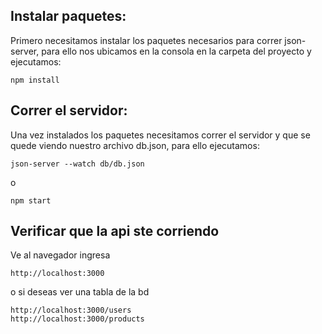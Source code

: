 ## Instalar paquetes:

Primero necesitamos instalar los paquetes necesarios para correr json-server, para ello nos ubicamos en la consola en la carpeta del proyecto y ejecutamos:

```
npm install
```

## Correr el servidor:

Una vez instalados los paquetes necesitamos correr el servidor y que se quede viendo nuestro archivo db.json, para ello ejecutamos:

```
json-server --watch db/db.json
```
o 
```
npm start
```

## Verificar que la api ste corriendo

Ve al navegador  ingresa

```
http://localhost:3000
```
o si deseas ver una tabla de la bd

```
http://localhost:3000/users
http://localhost:3000/products
```